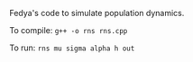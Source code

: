 Fedya's code to simulate population dynamics. 

To compile: `g++ -o rns rns.cpp`

To run: `rns mu sigma alpha h out`

